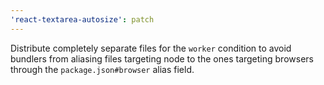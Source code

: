 ```yaml
---
'react-textarea-autosize': patch
---
```


Distribute completely separate files for the `worker` condition to avoid bundlers from aliasing files targeting node to the ones targeting browsers through the `package.json#browser` alias field.
